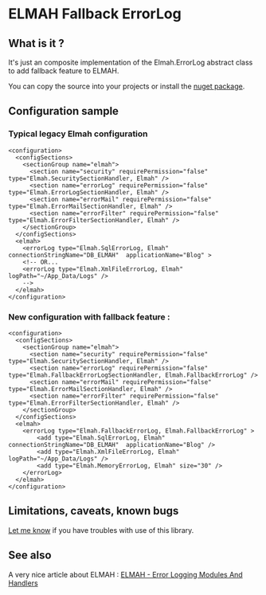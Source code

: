 # ELMAH Fallback ErrorLog

## What is it ?

It's just an composite implementation of the Elmah.ErrorLog abstract class to add fallback feature to ELMAH.

You can copy the source into your projects or install the [nuget package](http://nuget.org/packages/Elmah.FallbackErrorLog/).


## Configuration sample

### Typical legacy Elmah configuration

	<configuration>
	  <configSections>
	    <sectionGroup name="elmah">
	      <section name="security" requirePermission="false" type="Elmah.SecuritySectionHandler, Elmah" />
	      <section name="errorLog" requirePermission="false" type="Elmah.ErrorLogSectionHandler, Elmah" />
	      <section name="errorMail" requirePermission="false" type="Elmah.ErrorMailSectionHandler, Elmah" />
	      <section name="errorFilter" requirePermission="false" type="Elmah.ErrorFilterSectionHandler, Elmah" />
	    </sectionGroup>
	  </configSections>
	  <elmah>
		<errorLog type="Elmah.SqlErrorLog, Elmah" connectionStringName="DB_ELMAH"  applicationName="Blog" >
		<!-- OR...
		<errorLog type="Elmah.XmlFileErrorLog, Elmah" logPath="~/App_Data/Logs" />
		-->
	  </elmah>
	</configuration>

### New configuration with fallback feature :

	<configuration>
	  <configSections>
	    <sectionGroup name="elmah">
	      <section name="security" requirePermission="false" type="Elmah.SecuritySectionHandler, Elmah" />
	      <section name="errorLog" requirePermission="false" type="Elmah.FallbackErrorLogSectionHandler, Elmah.FallbackErrorLog" />
	      <section name="errorMail" requirePermission="false" type="Elmah.ErrorMailSectionHandler, Elmah" />
	      <section name="errorFilter" requirePermission="false" type="Elmah.ErrorFilterSectionHandler, Elmah" />
	    </sectionGroup>
	  </configSections>
	  <elmah>
	    <errorLog type="Elmah.FallbackErrorLog, Elmah.FallbackErrorLog" >
			<add type="Elmah.SqlErrorLog, Elmah" connectionStringName="DB_ELMAH"  applicationName="Blog" />
			<add type="Elmah.XmlFileErrorLog, Elmah" logPath="~/App_Data/Logs" />
			<add type="Elmah.MemoryErrorLog, Elmah" size="30" />
		</errorLog>
	  </elmah>
	</configuration>

## Limitations, caveats, known bugs
[Let me know](https://github.com/eric-b/Elmah.FallbackErrorLog/issues) if you have troubles with use of this library.


## See also

A very nice article about ELMAH : [ELMAH - Error Logging Modules And Handlers](http://dotnetslackers.com/articles/aspnet/ErrorLoggingModulesAndHandlers.aspx)

